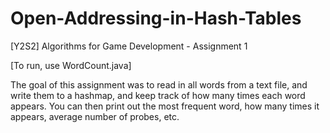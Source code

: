 # Open-Addressing-in-Hash-Tables
[Y2S2] Algorithms for Game Development - Assignment 1

[To run, use WordCount.java]

The goal of this assignment was to read in all words from
a text file, and write them to a hashmap, and keep track of how
many times each word appears. You can then print out the most
frequent word, how many times it appears, average number of
probes, etc.
